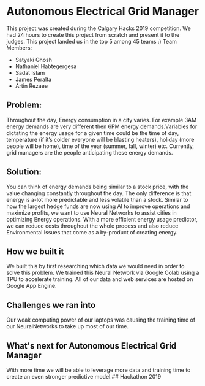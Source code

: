 # Autonomous Electrical Grid Manager
This project was created during the Calgary Hacks 2019 competition. We had 24 hours to create this project from scratch and present it to the judges. This project landed us in the top 5 among 45 teams :)
Team Members:
* Satyaki Ghosh
* Nathaniel Habtegergesa
* Sadat Islam
* James Peralta
* Artin Rezaee

## Problem:
Throughout the day, Energy consumption in a city varies. For example 3AM energy demands are very different then 6PM energy demands.Variables for dictating the energy usage for a given time could be the time of day, temperature (if it’s colder everyone will be blasting heaters), holiday (more people will be home), time of the year (summer, fall, winter) etc. Currently, grid managers are the people anticipating these energy demands.

## Solution:
You can think of energy demands being similar to a stock price, with the value changing constantly throughout the day. The only difference is that energy is a-lot more predictable and less volatile than a stock. Similar to how the largest hedge funds are now using AI to improve operations and maximize profits, we want to use Neural Networks to assist cities in optimizing Energy operations. With a more efficient energy usage predictor, we can reduce costs throughout the whole process and also reduce Environmental Issues that come as a by-product of creating energy.

## How we built it
We built this by first researching which data we would need in order to solve this problem. We trained this Neural Network via Google Colab using a TPU to accelerate training. All of our data and web services are hosted on Google App Engine.

## Challenges we ran into
Our weak computing power of our laptops was causing the training time of our NeuralNetworks to take up most of our time.

## What's next for Autonomous Electrical Grid Manager
With more time we will be able to leverage more data and training time to create an even stronger predictive model.## Hackathon 2019
